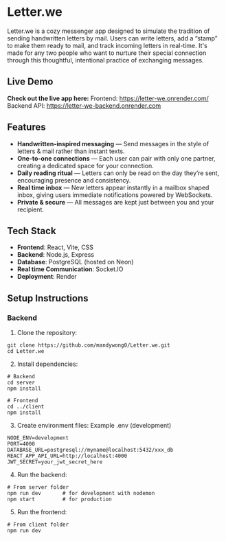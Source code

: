 # Letter.we

Letter.we is a cozy messenger app designed to simulate the tradition of sending handwritten letters by mail. Users can write letters, add a “stamp” to make them ready to mail, and track incoming letters in real-time. It's made for any two people who want to nurture their special connection through this thoughtful, intentional practice of exchanging messages.

## Live Demo
**Check out the live app here:**
Frontend: https://letter-we.onrender.com/
Backend API: https://letter-we-backend.onrender.com

## Features
- **Handwritten-inspired messaging** — Send messages in the style of letters & mail rather than instant texts.  
- **One-to-one connections** — Each user can pair with only one partner, creating a dedicated space for your connection.
- **Daily reading ritual** — Letters can only be read on the day they’re sent, encouraging presence and consistency.  
- **Real time inbox** — New letters appear instantly in a mailbox shaped inbox, giving users immediate notifications powered by WebSockets.
- **Private & secure** — All messages are kept just between you and your recipient.

## Tech Stack
- **Frontend**: React, Vite, CSS
- **Backend**: Node.js, Express
- **Database**: PostgreSQL (hosted on Neon)
- **Real time Communication**: Socket.IO
- **Deployment**: Render

## Setup Instructions
### Backend
1. Clone the repository:
```
git clone https://github.com/mandywong0/Letter.we.git
cd Letter.we
```
2. Install dependencies:
```
# Backend
cd server
npm install

# Frontend
cd ../client
npm install
```
3. Create environment files:
Example .env (development)
```
NODE_ENV=development
PORT=4000
DATABASE_URL=postgresql://myname@localhost:5432/xxx_db
REACT_APP_API_URL=http://localhost:4000
JWT_SECRET=your_jwt_secret_here
```
4. Run the backend:
```
# From server folder
npm run dev       # for development with nodemon
npm start         # for production
```
5. Run the frontend:
```
# From client folder
npm run dev
```
